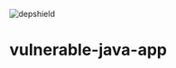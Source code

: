 ![depshield](https://jhmsb5jmed.execute-api.us-east-2.amazonaws.com/rjackson64840/vulnerable-java-app/depshield.svg)

# vulnerable-java-app
